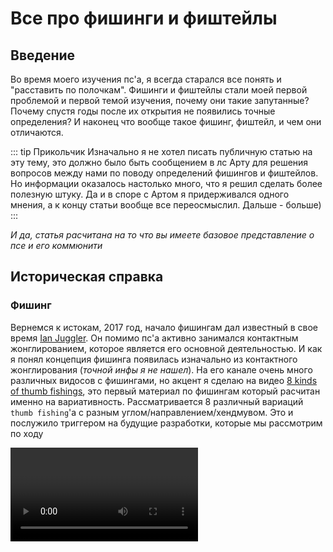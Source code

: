 <script setup>
import { VPTeamMembers } from 'vitepress/theme';
import load from "../../../giveCredits.js";

const credit = load({ "iracle": "Автор статьи", "art": "Редакция и предоставление материала" });

</script>

# Все про фишинги и фиштейлы

## Введение

Во время моего изучения пс'а, я всегда старался все понять и "расставить по полочкам". Фишинги и фиштейлы стали моей первой проблемой и первой темой изучения, почему они такие запутанные? Почему спустя годы после их открытия не появились точные определения? И наконец что вообще такое фишинг, фиштейл, и чем они отличаются.

::: tip Прикольчик
Изначально я не хотел писать публичную статью на эту тему, это должно было быть сообщением в лс Арту для решения вопросов между нами по поводу определений фишингов и фиштейлов. Но информации оказалось настолько много, что я решил сделать более полезную штуку. Да и в споре с Артом я придерживался одного мнения, а к концу статьи вообще все переосмыслил. Дальше - больше\)
:::

*И да, статья расчитана на то что вы имеете базовое представление о псе и его коммюнити*

## Историческая справка

### Фишинг

Вернемся к истокам, 2017 год, начало фишингам дал известный в свое время [Ian Juggler](https://www.youtube.com/@jugglian). Он помимо пс'а активно занимался контактным жонглированием, которое является его основной деятельностью. И как я понял концепция фишинга появилась изначально из контактного жонглирования (*точной инфы я не нашел*). На его канале очень много различных видосов с фишингами, но акцент я сделаю на видео [8 kinds of thumb fishings](https://www.youtube.com/watch?v=SepIEJtIT9), это первый материал по фишингам который расчитан именно на вариативность. Рассматривается 8 различный вариаций `thumb fishing`'а с разным углом/направлением/хендмувом. Это и послужило триггером на будущие разработки, которые мы рассмотрим по ходу

<video controls="controls" src="./8thumbfishings.mp4" onloadstart="this.volume=0"/>

### Фиштейл

Спустя недолгое время, примерно в тех же временных рамках, небезызвестный псер `Menowa*` на основе концепций фишинга придумывает свой элемент - `fishtail`. Название тут подобрано не просто так, есть аналогичный пс'у вид жонглирования - `Staff spinning`, где крутят полуметровую дубину. Так вот, концепция фиштейла, как и название взяты от туда. Уже на этом моменте развития фиштейла возникали противоречия между фишингами и фиштейлами из-за визуальной похожести

::: info Интересный факт
Менова ввел только идею трюка, название предложил `Kay`, а первый раз записал на видео вообще `Iteza`
:::

<video controls="controls" src="./Fishtail.mp4" onloadstart="this.volume=0.5"/>

### Дальнейшее развитие

Активно фишинги начинает использовать и форсить `i.suk` с 19 года, в его комбе 4'ого раунда `WT19` были линки с фишингами и пд фл араундами, а его экстра комба на `PSO20` почти полностью состояла из них

<video controls="controls" src="./isukpso20.mp4" onloadstart="this.volume=0.5"/>

В настоящее время это все переросло в отдельный тип павера, в котором идеи фишингов и фиштейлов получили большое развитие. `Han nani`, `Uun` и прочие являются яркими представителями такого стиля

## Что же такое фиштейл и фишинг?

### Тамб фишинг

Вероятно вы уже словили передоз от количества 'фишинг' и 'фиштейл' в тексте, когда мы не имеем точных определений этих слов\) Эта историческая инфа нужна была для понимания контекста сложившейся ситуации, но пора уже давать определения и искать смысл

Вернемся к 8 вариациям тамб фишинга которые показывал Ian Juggler, если мы внимательно посмотрим на самый первый линк, то увидим что движение палки можно записать как линк с араундами, где мы сначала делаем обычный ta, а потом засчет изменения положения руки изменяем выполнение араунда, заканчивая уже ta rev.

::: details Примерный алгоритм выполнения выглядит так:
 - Сделать половинку араунда
 - Засчет изменения ориентации руки, зайти на араунд рев
 - Закончить араунд рев
:::

На основе этого можно составить базовую нотацию:

```js
PU-PD thumb fishing = PU ta 0.5 T1-T* ~ PD fl ta rev 0.5 T*-TF
```

::: warning Уточнение
`PU-PD` тут не по приколу, это нотация изменения ориентации руки в рамках одного элемента, в нотации фишингов оно имеет большой смысл, ибо без этого появляется двоякость в понимании.

Также может показаться странным что я указал изначальное положение как `PU`, а не `PS`. На самом деле это не имеет особого значения, ибо в большинстве случаев нотации одного элемента `PU` считается равным `PS`.
:::

По такому принципу можно нотатировать первые 4 тамб фишинга которые показал Йан:

| Название | Нотация |
| - | - |
| **PU-PD** thumb fishing | **PU** ta 0.5 ~ **PD** fl ta rev 0.5  |
| **PU-PD** thumb fishing rev | **PU** ta rev 0.5 ~ **PD** fl ta 0.5  |
| **PD-PU** thumb fishing | **PD** ta 0.5 ~ **PU** fl ta rev 0.5  |
| **PD-PU** thumb fishing rev | **PU** ta rev 0.5 ~ **PD** fl ta 0.5  |

::: tip
В общем случае не особо важны начальные и конечные слоты. И уточнять каким-либо образом про хендмув нам не надо: знак гибрида `~`, изменение ориентации руки и промежуточный слот `T*` являются необходимой и достаточной информацией, за подробностями можете прочитать руководство по нотациям [тык](../../../notation/index)
:::

Но что по поводу других 4 фишингов от Йана? Тут и начинается самая интересная часть. Сначала попробуем разобраться сами, посмотрев на фишинг под 5 номером в его видео.

<div>
  <figure :class="$style.blocking">
    <img src="./TFstart.png" />
    <figcaption>
      1. Сначала мы видим стартер: почти перпендикулярное ta в PS
    </figcaption>
  </figure>

  <figure :class="$style.blocking">
    <img src="./TFtransition1.png" />
    <figcaption>
      2. После 0.5 оборотов ta, рука начинает выворачивается в противоположную сторону
    </figcaption>
  </figure>

  <figure :class="$style.blocking">
    <img src="./TFTransition2.png" />
    <figcaption>
      3. Рука полностью вывернулась, палка начинает тоже перпендикулярный ta rev
    </figcaption>
  </figure>

  <figure :class="$style.blocking">
    <img src="./TFend.png" />
    <figcaption>
      4. Конец после ta rev 0.5, палка попала в слот
    </figcaption>
  </figure>
</div>

Итого мы получаем концепцию полностью схожую!

Единственный момент в различии хендмува и ориентации. Если в прошлых вариациях мы видели что изменение положения руки происходит только между PD и PU, то в этих вариациях будет изменение между PS и BS (*[Для незнающих что такое BS](../../../notation/index)*)

Аналогично можно составить нотацию и для таких *боковых* фишингов:

| Название | Нотация |
| - | - |
| **PS-BS** thumb fishing | **PS** ta 0.5 ~ **BS** fl ta rev 0.5  |
| **PS-BS** thumb fishing rev | **PS** ta rev 0.5 ~ **BS** fl ta 0.5  |
| **BS-PS** thumb fishing | **BS** ta 0.5 ~ **PS** fl ta rev 0.5  |
| **BS-PS** thumb fishing rev | **BS** ta rev 0.5 ~ **PS** fl ta 0.5  |

::: danger Важно
  В дальнейшем для сокращения я буду писать их в максимально кратком виде, упуская немного информации и составляя фактически неправильный брейк для лучшего понимания с вашей стороны:

  ```js
  PU-PD thumb fishing = PU ta ~ PD ta rev
  ```

  Еще раз уточню, что эта запись по факту неверная, оба араунда имеют количество оборотов 0.5, а второй араунд должен быть с модификатором `fl`.
  Уточню, что проще мою неверную запись воспринимать как "идеальный" фишинг, инерция для которого была задана изначально, то есть начальный араунд тоже выполнен *фингерлесс*:

  ```js
  PU-PD thumb fishing = PU fl ta ~ PD fl ta rev
  к первому араунду добавляется модификатор `fl`
  ```

  То есть, это можно назвать просто фл фишингом, да -_-. Смысла этот `fl` особо не меняет, но будет использоваться в статье в дальнейшем.
:::

В итоге можно сделать мини-вывод, что основная концепция фишинга заключается в изменении ориентации руки на противоположный и в линке араунд ~ араунд рев. Похоже на правду, да?

Еще возникает чувство что эти 8 вариаций дополняют друг друга. И правда, к примеру `PU-PD thumb fishing` и `PD-PU thumb fishing rev` состоят из одних и тех же элементов, только записаных "наоборот":

```js
PU-PD thumb fishing = PU ta ~ PD ta rev
PD-PU thumb fishing rev = PD ta rev ~ PU ta
```

Точно, начало одного такого фишинга является завершением другого, и наоборот. Это подталкивает на мысли что это на самом деле объеденяется в нечто концептуально большее, ну не может это быть просто какой-то случайностью или мелочью.

Если говорить максимально точно, `PU-PD thumb fishing` и `PD-PU thumb fishing rev` в таком виде не являются точными *противоположностями*, начало одного и конец другого являются хоть и одним трюков, но сами эти фишинги не могут объединяться в одну линку

```js
PU-PD thumb fishing > PD-PU thumb fishing rev = [PU ta ~ PD ta rev] > [PD ta rev ~ PU ta]
```

То что я написал - просто какой-то тупой линк связывающий эти два фишинга буквально последовательно, тут нужен другой подход, через гибриды, таким образом мы говорим что конец одного фишинга сразу переходит на начало другого:

```js
PU-PD thumb fishing ~ PD-PU thumb fishing rev = PU ta ~ PD ta rev ~ PU ta
```

::: details Nerd text
  Формула в общем виде таких парных элементов будет:

  ```js
  HX-HY trick ~ HY-HX trick rev
  ```

  Где `HX` и `HY` - противоположные ориентации руки(`PD,PU; PS,BS`), а `trick` - непосредственно сам `thumb fishing` или его реверс.
:::

Да, это именно то что мы и искали. Такие пары можно составить для всех 8 элементов:

| Название | Альтернатива |
| - | - |
| **PU-PD** thumb fishing ~ **PD-PU** thumb fishing rev | **PD-PU** thumb fishing rev ~ **PU-PD** thumb fishing |
| **PD-PU** thumb fishing ~ **PU-PD** thumb fishing rev | **PU-PD** thumb fishing rev ~ **PD-PU** thumb fishing |
| **PS-BS** thumb fishing ~ **BS-PS** thumb fishing rev | **BS-PS** thumb fishing rev ~ **PS-BS** thumb fishing |
| **BS-PS** thumb fishing ~ **PS-BS** thumb fishing rev | **PS-BS** thumb fishing rev ~ **BS-PS** thumb fishing |

::: info Деление
  Я разбил эти пары на два столбика, потому что выходит всего 4 уникальных линки. "Аналогичные" имеют такой же смысл, меняется лишь начальная и конечная ориентация руки:

  ```js
  PU-PD thumb fishing ~ PD-PU thumb fishing rev = PU ta ~ PD ta rev ~ PU ta
  PD-PU thumb fishing rev ~ PU-PD thumb fishing = PD ta rev ~ PU ta ~ PD ta rev
  ```

  Это заметно если мы будет контить эту линку, даже брейк будет совпадать в середине. Самые догадливые наверно уже поняли что на такой парный линк фишингов можно смотреть как на простое чередование `ta` и `ta rev` с разным положением руки. И поэтому не важно как он начинается
:::

Конт... Как же будет выглядить конт такой парной линки?

<figure :class="$style.normaling">
  <video controls="controls" src="./TFishtailRev.mp4" onloadstart="this.volume=0.5"/>
  <figcaption>
    [ PS-BS thumb fishing rev ~ BS-PS thumb fishing ] cont by art
  </figcaption>
</figure>

<figure :class="$style.normaling">
  <video controls="controls" src="./ThumbFF.mp4" onloadstart="this.volume=0.5"/>
  <figcaption>
    [ PU-PD thumb fishing ~ PD-PU thumb fishing rev ] cont by art
  </figcaption>
</figure>

Ничего не напоминает? Да и не суть, можно двигаться дальше. Теперь можно подумать как обобщить концепцию фишинга на другие слоты/пальцы.

### Индекс фишинг

если сделать это напрямую с индексом, то получится что-то вроде:

```js
PU-PD index fishing = PU ia 0.5 ~ PD fl ia rev 0.5
```

Это имеет определенный смысл, и вы даже можете спокойно сделать этот линк, и это будет считаться линком из семейства фишингов, но... Это будет не **индекс** фишингом... Но почему? Мы же сделали то же что и тамбом, что не так? Это один из самых тонких и неточных моментов в нотации, и это надо понять.

Итак, индекс фишинг определяется как:

```js
PD index fishing = index bust 0.5 ~ fl ia rev 0.5
```

<figure :class="$style.normaling">
  <video controls="controls" src="./IndexFishing.mp4" onloadstart="this.volume=0.5"/>
  <figcaption>
    index fishing by art
  </figcaption>
</figure>

Вопросов еще больше, разве мы не определили концепцию фишинга посредством араунд на араунд рев с хендмувом? Тут не то что направление у трюков одинаковое, но даже изменения ориентации руки нет. Каким хуем это фишинг?

Может проблема лишь в нотации? Может та странная нотация индекс фишинга просто записана в "кривом" виде? Ну, попробуем это доказать используя наше определение тамб фишинга:

```js
PU-PD thumb fishing = PU ta 0.5 ~ PD fl ta rev 0.5
```

Мы можем сделать равносильный переход связанный с первым араундом:

```js
thumbaround ≈ thumb bust

PU-PD thumb fishing = PU thumb bust 0.5 ~ PD fl ta rev 0.5
```

::: details Почему?
Сначала факт того что ta и баст от тамба не особо отличаются может показаться странным, но на самом деле все очень просто, все *обычные* араунды выполняются с перпендикулярным движением палки, а все басты немного под углом. Но из-за специфического положения большого пальца, араунд именно от него является угловым. Но это не всегда так. Если захотеть, то можно сделать чистый перпендикулярный араунд, просто так уж сложилось что `thumb around` включает в себя эти 2 аспекта выполнения.

На самом деле логика и соответствие бастов и араундов абсолютно нетривиальна, даже удтверждение `thumbaround ≈ thumb bust` имеет смысл конкретно в нашем случае, поэтому я и поставил знак "примерно равно", не буду полностью раскрывать эту тему, она для отдельной статьи😈
:::

Нотация уже выглядит похоже, но эта все так же линка, и изменение ориентации руки по прежнему есть, а в случае индекс фишинга его нет, определенная нами основная концепция все равно теряется😭.

*На самом деле нет, мы все сделали правильно:*

```js
PD index bust 0.5 ~ PD fl ia rev 0.5 = PU ia 0.5 ~ PD fl ia rev 0.5
```

Эти линки несут в себе примерно одинаковый смысл, проблема лишь в той самой нетривиальности и похожести обычных араундов и бастов. В случае линков выше - их можно смело приравнять, `PD index bust 0.5` и `PU ia 0.5` будут указывать на один маленикий аспект выполнения - с явным хендмувом и без него.

*Маленький аспект?* Разве мы не обозначили смену ориентации руки как одну из главных состовляющих фишинга?

### Суть

Увы, но то определение для фишинга которое было дано ранее - неправильное. Это оказалось лишь посредственным ответом, который лишь немного затрагивал саму *суть* фишигов. Сутью я называю общую идею трюка, и прошлое определение на самом деле было лишь частным случаем сути фишинга. Пора уже точно определить что определяет фишинг.

На самом деле суть фишинга состоит в фингерлесс изменении угла вращения палки, в основном посредством изменения ориентации/угла руки. Зачастую 2 гибридных трюка которые идут после и перед хендмува - вариации араундов. Это абстрактное определение которые сложно записать в общем виде на языке нотаций, и это нормально. Современный пс как раз и изучает такие вещи. `Skipped charge` АКА `Japanese motion` тоже пример идеи которую не записать в общем виде.

Такое абстрактное определение дает нам сотни и тысячи возможных линков относящихся к фишингам, и тамб, и индекс фишинги лишь одни из них. Отличаются они тем, что в тамб фишинге угол изменяется засчет явного противоположного хендмува, а в индекс фишинге движение руки и палки более угловатые.

*Так если фишинг это просто идея на основе которой можно придумать сотни элементом, то как мы можем называть отдельный трюк - просто фишингом?*

::: info
Meh, это опять тонкий момент в нотации, так уж сложилось что в целом `fishing` - имеет целых **3** значения:
 - Общая идея про которую было сказано
 - `(Thumb) fishing` - конкретный трюк который так назвали еще до вывода общей сути фишингов
 - `(index/midde/ring/pinky) fishing` - та же история что и тамб фишингом, но эти трюки немного от него отличаются посредством неявного хендмува(что и было рассмотренно на примере индекс/тамб фишинга)

В дальнейшем я буду по аналогии использовать слово 'фишинг' в нескольких значениях для удобства, по контексту все будет понятно.
:::

Это определение фишинга как идеи уже является абсолютно верным, и мы его можем спокойно использовать его для дальнейших рассуждений. С фишингами мы все решили, что же там по фиштейлам?

### Фишинг -> Фиштейл?

До этого мы рассматривали парные линки с тамб фишингами, что же нам мешает обобщить их на другие пальцы тоже? Да ничего не мешает, возьмем самый простой случай утчитывая особенности инд фишинга:

```js
index fishing = index bust ~ ia rev

index fishing [pair linkage] = index bust ~ ia rev ~ index bust
```

::: danger Примечание
Я опять использую сокращенную нотацию по аналогии с тамб фишингами, а так же опускаю запись этой линки с инд фишингом в целом.
В точности сокращенный брейк будет выглядеть как `index fishing ~ mirr index fishing rev`, но для того что бы понять эту запись нужно знать логику `mirr trick rev`, а также нетривиальные басты про которые я писал раньше.

Главное что вы должны понять - важен не сам брейк этой фиговины, а сама линка `index bust ~ fl ia rev ~ index bust`
:::

Эта линка в `PD` конечно не оч возможна, но в `PS`/`PU` её можно выполнить легко, а если выполним получится:

<video controls="controls" src="./Fishtail.mp4" onloadstart="this.volume=0.5"/>

Получиться фиштейл?! Ну, да, оказывается принцип фиштейла основан именно на фишингах. Да вот знать бы каким образом он определяется, и что конкретно можно называть фиштейлом.

::: details Брейк фиштейла
Вариантов брейка/нотации фиштейла существует очень много, но ни один из них не является понятным, и не выражается в базовых элементах( Поэтому я его тут не распишу

В целом пофиг, точный брейк особо и не нужен ¯\\\_(ツ)\_/¯
:::

## Варианты различия концепций

Мы на текущий момент полностью разобрались с фишингами, и чуть-чуть дотронулись до понятия фиштейла. Почему с фиштейлом мы закончили? Потому что... У него нет определения... Да, как бы странно это не звучало, точно установленых комьюнити пс'а границ/определений фиштейла - нет. Я в свое время в это не поверил и перерыл все что мог, но точного ничего не нашел. 

Но на основе моих поисков я нашел и структурировал 2 главные теориии фиштейла/фишинга. Я их взял не из головы: каждая из них высказывалась ранее. Но каждая из этих двух теорий в итоге была заигнорена в ноль😠

*Каждая из этих двух теорий логична и имеет право на существование*

*Плюсы и минусы каждой рассмотрю потом*

### Теория 1: "Олд"

Я условно назвал её так, ибо её подразумевали все с самого начала появления фишингов/фиштейлов.

Она не только определяет понятие фиштейла, но и немного корректирует понятие фишинга.

Так вот:

::: info Теория
Фишинг - фингерлесс изменение угла вращения палки, хендмувами с `PD` и `PU` 

(Упрощенное: вариация линков араунд ~ араунд рев только в `PD`/`PU`)

Фиштейл - фингерлесс изменение угла вращения палки, хендмувами с `PS` и `BS` 

(Упрощенное: тот же смысл который у фишингов - но только в позициях руки `PS`/`BS`)
:::

Эта теория проводит строгую грань между фишингами/фиштейлами связанную с положениями руки, т.е вся подобная концепция в явном `PU`/`PD` - фишинг, а в `PS`/`BS` - фиштейл.

### Теория 2: "Модерн"

По аналогии с прошлой теорией, я её решил назвать так, ибо она лучше соответствует современным реалиям пс'а и в целом позже появилась.

::: info Теория
Фишинг - любое фингерлесс изменение угла вращения палки.

Фиштейл - линк из фишингов, подразумевающий их парную связь(???).
:::

Вторая формулировка может быть не совсем понятна, но это как раз те парные линки фишингов на которые я рассматривал ранее. 

Еще эта теория развила идею абстрактного брейка фишинга/фиштейла, а именно то самое `фингерлесс изменение угла палки` можно записывать просто как `fl charge rev` в анстейбл слотах, с технической точки зрения такой брейк лучше всего подходит для описания главной логики, но на практике записывать линки с араундами куда понятнее.

::: warning Про fl charge'ы
Это определение через `fl charge` очень удобно указывает на разницу между фишингами и фиштейлами. Фишингом является любой элемент подобный `fl charge rev 0.5` в любом анстейбл слоте. И правда, на движение фишинга удобно смотреть как на чардж ввиду отсудствия перемещения палки и смены угла вращения. 

Но такая запись имеет смысл только в понимании сути, по факту такое определение через фл чардж не будет работать для записи конкретных трюков - в совменной нотации нет инструментов для уточнения угла вращения палки. *Да и обычные линки с араундами понятнее в разы*

Фишинги будет сложно записать через такие фл чарджи, но с фиштейлом все проще. Он будет записываться как конт фл чарджа `fl charge rev (1.0) cont`, логично что фл чардж на 1.0 оборот будет состоять из двух фл чарджей на 0.5 оборота. Как и фиштейл состоит из двух парных фишингов.
Самая простейшая вариация фиштейла нормал будет записываться как `fl charge rev 1*`.
:::

Основу этой теории я вычитал из видео `Hubik`'а про анализ/тутор фиштейла [*клик*](https://www.youtube.com/watch?v=Srt3rpCPZ9g).

::: details TLDR 
В видео он странно, но верно определяет смысл фиштейла по второй теории(зачем-то все усложняя, даже вводя систему координат для описания движений палки), попутно делая тутор на него, и рассуждает о похожих трюках. Советую глянуть видос для общего развития
:::

### Разногласия

Для этих друх теорий по разному принципу определены фиштейлы.

В первой теории на разделение фишингов/фиштейлов влияет только ориентация руки.

Во второй **любая** парная линка из друх *противоположных* фишингов будет считатся фиштейлом, не только `PS`/`BS` версии.

<figure :class="$style.normaling">
  <video controls="controls" src="./ThumbFF.mp4" onloadstart="this.volume=0.5"/>
  <figcaption>
    Вот пример парной линки из фишингов, которая по первой теории не будет считаться фиштейлом.
  </figcaption>
</figure>

Что бы лучше понять в чем каждая теория хуже/лучше, можно проанализировать дочерние от концепции фишинга трюки.

## Дочерние трюки

### bust fishing

Скорее всего этот трюк вам знакомен, сейчас его активно форсят в мировой комуне. Точнее форсят только самые распостроненные вариации: `hand bust fishing` и `fist bust fishing`. Отличаются они только исполнением с обычными/согнутыми пальцами соответственно. Но возможны и нспользуются другие вариации с разными пальцами.

<figure :class="$style.normaling">
  <video controls="controls" src="./FistBustFishing.mp4" onloadstart="this.volume=0.5"/>
  <figcaption>
    fist bust fishing x10 by i.suk
  </figcaption>
</figure>

Трюк для интуитивного понимания не особо сложный, но есть свои подводные камни.

На **низком** уровне это значит линку:

```js
bust fishing = (fl) bust > fl fishing
```

Но meh, такой брейк не отражает всей сути трюка, и даже является некорректным. Более детально будет нотатировать это как:

```js
bust fishing = (fl) bust 0.5 x-* > fs 1.0 *-y > fl around rev 0.5 y-*
```
*(x и y - любой бекхенд анстейбл слот вроде `1b*`/`3b4b*`/`B*`, без разницы actually)*


`fs 1.0 *-x` тут может показаться странным, но это просто нотация аериал оборотов палки, и последующее касание со слотом.

Мы можем построить некоторые аналогии с определением фиштейла по 2 теории, ибо по факту это тот самый парный линк из двух фишингов только с аериал оборотами между ними. Тут можно более явно наблюдать эту *парность*: 

На видео айсака видно что палка меняет ось вращения 2 раза(во время хенд баста, и во время араунда рев). Это означает что сам по себе баст фишинг состоит из двух фишингов каак и фиштейлы(или по умному содержит в себе 2 фл чарджа)

*Однако фиштейлом это назвать нельзя, хоть это и 2 фл парные линки фишингов, однако гибридятся они не последовательно*

Более детально это расказывает Хьюбик в [*том самом видео*](https://www.youtube.com/watch?v=Srt3rpCPZ9g).

::: info Название
Название у баст фишинга немного контринтуитивное, видел много людей не понимают что это название пошло от прототипа линки `bust > fishing` и думают что *фишинг* это некий модификатор , который делается над *бастом* `[bust] fishing`, что в корне не верно.

А вообще разрабы дауны понапридумывали сложных названий и 100 значений одному фишингу, и теперь разбираться😨
:::

Вот еще материал показывающий насколько много вариаций `bust fishing`'а потенциально существует:

<figure :class="$style.normaling">
  <video controls="controls" src="./BustFishingFall.mp4" onloadstart="this.volume=0.5"/>
  <figcaption>
    [bust fishing > fl around rev] fall by Art
  </figcaption>
</figure>

<figure :class="$style.normaling">
  <video controls="controls" src="./PinkyBustFishing.mp4" onloadstart="this.volume=0"/>
  <figcaption>
    pinky bust fishing cont by i.suk
  </figcaption>
</figure>

<figure :class="$style.normaling">
  <video controls="controls" src="./HandBustThumbFishing.mp4" onloadstart="this.volume=0.5"/>
  <figcaption>
    [hand bust > thumb fishing] x 10 by 82Ops
  </figcaption>
</figure>

Трюк подразумевает линк между любыми двумя такими противоположными по осям фишингами в `PD`.
Один палец, несколько пальцев, вся рука согнуты/разогнуты это не важно. Любой линк который можно записать в простом виде `bust > fishing` *(или точнее `bust > around rev`, хотя все равно неправильная запись)* будет относиться к семейству `bust fishing`'ов

### lever

Вот это неожиданно, трюк который был показан еще в 13 году оказывается тоже содержит элементы фишинга/фиштейла. 

<figure :class="$style.normaling">
  <video controls="controls" src="./lever.mp4" onloadstart="this.volume=0.5"/>
  <figcaption>
    index lever cont
  </figcaption>
</figure>

Примерный брейк левера выглядит как:
```js
index lever = PU/PS bak ~ ma 0.5
```

Где момент транзишна/гибрида на мид араунд являяется не чем иным как половинкой фиштейла! Т.е. фишингом.

### Backhand fishtail

`Backhand fishtail` АКА `fishtail B*` является скорее не отдельным трюком, а игра с концепцией фиштейла на другие слоты.

<figure :class="$style.normaling">
  <video controls="controls" src="./BackhandFishtail.mp4" onloadstart="this.volume=0.5"/>
  <figcaption>
    backhand fishtail rev by art
  </figcaption>
</figure>

Этот трюк, как и его название является контрпримером 1 теории. *Являясь фиштейлом выполняется в `PD`*

## Итоги

### Теории

Утчитывая все моменты, можно оценить эти две теории на их плюсы и минусы.

1 теория:

```diff
+ Более интуитивно понятная
+ объясняет начальную часть базовых фишингов/фиштейлов
- Не работает под современные реалии с новыми элементами
- Примитивна сама по себе, нет точных/абстрактных определений
```

2 теория:

```diff
+ объясняет абсолютно все связанное с фишингами/фиштейлами
+ Имеет низкоуровневую основу - всему дано точное определение
+ Подкрепляется изученными новыми трюками в той же концепции
- Сложна в понимании
```

До написания статьи я делал вывод что первая теория нахуй не нужна. Да вот только мы тут ручки крутим, а не абстрактной алгеброй занимаемся. Если вы не заинтересованы в развитии идей/линков с фишингами/фиштейлами, то вам первой теории вполне хватит. Из всех ныне изученых штук первая теория объясняет почти все, кроме новомодных фиговин которые появились пару лет назад.

Да и еще позже осознал что нам в псе не нужны громадные, точные определения.

<figure :class="$style.normaling">
  <img src="./IRacle1.png" />
  <figcaption>
    Мои недавние слова о статье Херенза про скиппед чардж(цитирую сам себя😈)
  </figcaption>
</figure>

Еще я находил один видео материал, который тоже позиционирует себя как познавательный в рамках пс'а, в котором тоже есть инфа про фишинги фиштейлы [*тык*](https://www.youtube.com/watch?v=C0z54rYEZFg). Но смотреть это я блять категорически не советую.

Из главного - чел в самом начале кринжанул и выдал невьебенно ужастное определения фишингам и фиштейлам:

```
фишинг - вариации линки around ~ around rev
фиштейл - вариации линки angled around ~ inv angled around
```

Где англед араунды это просто не перпендикулярные араунды с углом наклона 

*нормальные люди называют их вариациямии `bust`'а или `bak`'а, но видимо наш герой не из таких*

Это определение не просто поверхностное как первая теория, но и в корне неправильное. Не нужно бьть супер умным что бы понять что фишинги тоже выполняются не чистыми перпендикулярными араундами. Мейби если это видео было года так 2018, можно было счесть за еще неиследованную концепцию и попытки придумать хоть что-то. Но это видео вышло в 23 году🥰

*Так то главная тема видео про англед араунды. Собсвенно к этой теме у меня не такие большие претензии, как к тупым определениям фишинга/фиштейла. Но это все равно не оправдывает этот видос*

### Финалочка

*Фух* это был длинный путь. Я думаю что основную тему статьи я уже раскрыл и все объяснил. 

*Наверно нужно написать эпичный заверщающий крутой текст типо я сигма. А хотя похуй*

Cкажу только что изначально я недооценил всю сложность сбора материала по фишингам и фиштейлам. Когда даже у рпд в книге написано в сумме строчек 8 максимум по этим трюкам😡. Возможно эта статья даже является первой в мире объясняющая весь этот кринж. Но в любом случае я надеюсь, что если ты дошел до сюда и читаешь этот текст. Надеюсь тебе, читателю, все стало понятно. Сделать эту хуйню с нотациями читаемой, было сложной задачей. В любом случае всем удачи и дальшейших свершений!

## Благодарности

<VPTeamMembers size="small" :members="credit" />

<style module>
.blocking {
    padding: 1.5rem;
    display: block;
    width: 300px;
    float: none; /*TODO: Сделать умную системы выравнивания 2x2, сука я в этом фронте нихуя не шарю😭😭😭*/
    margin-top: 2rem;
    margin-left: auto;
    margin-right: auto;
    text-align: center;
}
.normaling {
    display: block;
    margin-top: 2rem;
    margin-left: auto;
    margin-right: auto;
    text-align: center;
}
</style>
